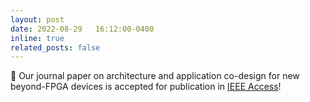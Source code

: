 ```yaml
---
layout: post
date: 2022-08-29   16:12:00-0400
inline: true
related_posts: false
---
```


📜 Our journal paper on architecture and application co-design for new beyond-FPGA devices is accepted for publication in [IEEE Access](https://ieeeaccess.ieee.org/)!
